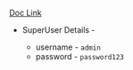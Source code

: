[Doc Link](https://www.django-rest-framework.org/tutorial/4-authentication-and-permissions/)



* SuperUser Details -

    - username - `admin`
    - password - `password123`